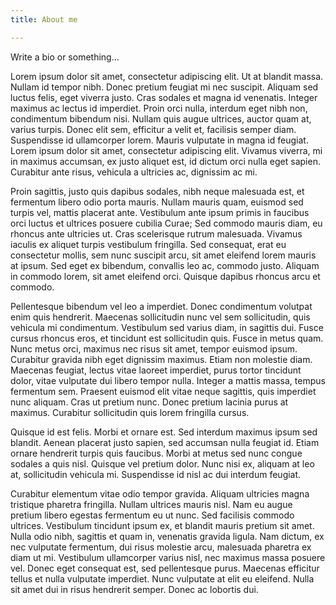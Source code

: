 ```yaml
---
title: About me

---
```


Write a bio or something...

Lorem ipsum dolor sit amet, consectetur adipiscing elit. Ut at blandit massa. Nullam id tempor nibh. Donec
pretium feugiat mi nec suscipit. Aliquam sed luctus felis, eget viverra justo. Cras sodales et magna id
venenatis. Integer maximus ac lectus id imperdiet. Proin orci nulla, interdum eget nibh non, condimentum
bibendum nisi. Nullam quis augue ultrices, auctor quam at, varius turpis. Donec elit sem, efficitur a velit
et, facilisis semper diam. Suspendisse id ullamcorper lorem. Mauris vulputate in magna id feugiat. Lorem
ipsum dolor sit amet, consectetur adipiscing elit. Vivamus viverra, mi in maximus accumsan, ex justo aliquet
est, id dictum orci nulla eget sapien. Curabitur ante risus, vehicula a ultricies ac, dignissim ac mi.

Proin sagittis, justo quis dapibus sodales, nibh neque malesuada est, et fermentum libero odio porta mauris.
Nullam mauris quam, euismod sed turpis vel, mattis placerat ante. Vestibulum ante ipsum primis in faucibus orci
luctus et ultrices posuere cubilia Curae; Sed commodo mauris diam, eu rhoncus ante ultricies ut. Cras scelerisque
rutrum malesuada. Vivamus iaculis ex aliquet turpis vestibulum fringilla. Sed consequat, erat eu consectetur
mollis, sem nunc suscipit arcu, sit amet eleifend lorem mauris at ipsum. Sed eget ex bibendum, convallis leo
ac, commodo justo. Aliquam in commodo lorem, sit amet eleifend orci. Quisque dapibus rhoncus arcu et commodo.

Pellentesque bibendum vel leo a imperdiet. Donec condimentum volutpat enim quis hendrerit. Maecenas sollicitudin
nunc vel sem sollicitudin, quis vehicula mi condimentum. Vestibulum sed varius diam, in sagittis dui. Fusce cursus
rhoncus eros, et tincidunt est sollicitudin quis. Fusce in metus quam. Nunc metus orci, maximus nec risus sit amet,
tempor euismod ipsum. Curabitur gravida nibh eget dignissim maximus. Etiam non molestie diam. Maecenas feugiat,
lectus vitae laoreet imperdiet, purus tortor tincidunt dolor, vitae vulputate dui libero tempor nulla. Integer
a mattis massa, tempus fermentum sem. Praesent euismod elit vitae neque sagittis, quis imperdiet nunc aliquam.
Cras ut pretium nunc. Donec pretium lacinia purus at maximus. Curabitur sollicitudin quis lorem fringilla cursus.

Quisque id est felis. Morbi et ornare est. Sed interdum maximus ipsum sed blandit. Aenean
placerat justo sapien, sed accumsan nulla feugiat id. Etiam ornare hendrerit turpis quis faucibus.
Morbi at metus sed nunc congue sodales a quis nisl. Quisque vel pretium dolor. Nunc nisi ex,
aliquam at leo at, sollicitudin vehicula mi. Suspendisse id nisl ac dui interdum feugiat.

Curabitur elementum vitae odio tempor gravida. Aliquam ultricies magna tristique pharetra fringilla. Nullam
ultrices mauris nisl. Nam eu augue pretium libero egestas fermentum eu ut nunc. Sed facilisis commodo
ultrices. Vestibulum tincidunt ipsum ex, et blandit mauris pretium sit amet. Nulla odio nibh, sagittis
et quam in, venenatis gravida ligula. Nam dictum, ex nec vulputate fermentum, dui risus molestie arcu,
malesuada pharetra ex diam ut mi. Vestibulum ullamcorper varius nisl, nec maximus massa posuere vel.
Donec eget consequat est, sed pellentesque purus. Maecenas efficitur tellus et nulla vulputate imperdiet.
Nunc vulputate at elit eu eleifend. Nulla sit amet dui in risus hendrerit semper. Donec ac lobortis dui.
